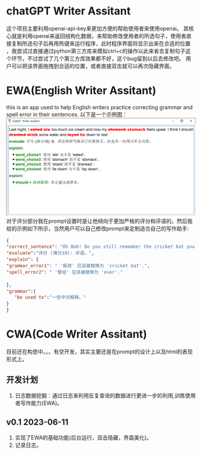 # chatGPT Writer Assitant

这个项目主要利用openai-api-key来更加方便的帮助使用者来使用openai。
其核心就是利用openai来返回结构化数据，来帮助修改使用者的所选句子，使用者直接复制所选句子后再用热键来运行程序，此时程序界面将显示出来在合适的位置
，我尝试过直接通过python第三方库来模拟ctrl+c的操作以此来省去复制句子这个环节，不过尝试了几个第三方库效果都不好，这个bug留到以后去修改吧。
用户可以把该界面拖拽到合适的位置，或者直接双击就可以再次隐藏界面。

# EWA(English Writer Assitant)
this is an app used to help English writers practice  correcting  grammar  and spell error in their sentences.
以下是一个示例图：
![img.png](imgs/img.png)
对于评分部分我在prompt设置时是让他倾向于更加严格的评分和评语的。然后我给的示例如下所示，当然用户可以自己修改prompt来定制适合自己的写作助手:
```json
{
"correct_sentence": "Oh Bob! Do you still remember the cricket bat you borrowed from me? Please return it to me. I will use it tomorrow.",
"evaluate":"评分 (满分10): 评语。",
"explain": {
"grammar_error1": " '板球' 应该被替换为 'cricket bat'.",
"spell_error2": " '曾经' 应该被替换为 'ever'."

},
"grammar":{
   "be used to":"一些中文解释。"
}
}
```

# CWA(Code Writer Assitant)
目前还在构思中。。。有空开发，其实主要还是在prompt的设计上以及html的表现形式上。




## 开发计划
1. 日志数据挖掘：通过日志来利用反复查询的数据进行更进一步的利用,训练使用者写作能力(EWA)。

## v0.1 2023-06-11
1. 实现了EWA的基础功能(后台运行，双击隐藏，界面美化)。
2. 记录日志。

